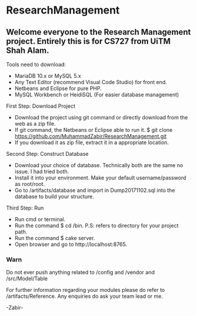 # ResearchManagement

## Welcome everyone to the Research Management project. Entirely this is for CS727 from UiTM Shah Alam.

Tools need to download:
- MariaDB 10.x or MySQL 5.x
- Any Text Editor (recommend Visual Code Studio) for front end.
- Netbeans and Eclipse for pure PHP.
- MySQL Workbench or HeidiSQL (For easier database management)

First Step: Download Project
- Download the project using git command or directly download from the web as a zip file.
- If git command, the Netbeans or Eclipse able to run it. $ git clone https://github.com/MuhammadZabir/ResearchManagement.git
- If you download it as zip file, extract it in a appropriate location.

Second Step: Construct Database
- Download your choice of database. Technically both are the same no issue. I had tried both.
- Install it into your environment. Make your default username/password as root/root.
- Go to <projectfolder>/artifacts/database and import in Dump20171102.sql into the database to build your structure.

Third Step: Run
- Run cmd or terminal.
- Run the command $ cd <projectfolder>/bin. P.S: <projectfolder> refers to directory for your project path.
- Run the command $ cake server.
- Open browser and go to http://localhost:8765.

### Warn
Do not ever push anything related to <projectfolder>/config and <projectfolder>/vendor and <projectfolder>/src/Model/Table

For further information regarding your modules please do refer to <projectfolder>/artifacts/Reference.
Any enquiries do ask your team lead or me.

-Zabir-